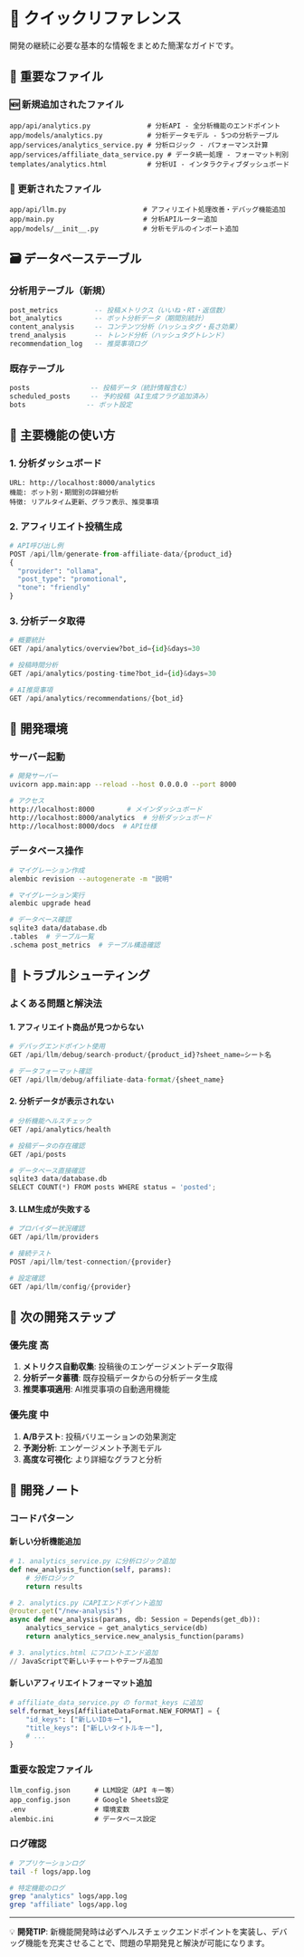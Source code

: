 # 🚀 クイックリファレンス

開発の継続に必要な基本的な情報をまとめた簡潔なガイドです。

## 📁 重要なファイル

### 🆕 新規追加されたファイル
```
app/api/analytics.py              # 分析API - 全分析機能のエンドポイント
app/models/analytics.py           # 分析データモデル - 5つの分析テーブル
app/services/analytics_service.py # 分析ロジック - パフォーマンス計算
app/services/affiliate_data_service.py # データ統一処理 - フォーマット判別
templates/analytics.html          # 分析UI - インタラクティブダッシュボード
```

### 🔄 更新されたファイル
```
app/api/llm.py                   # アフィリエイト処理改善・デバッグ機能追加
app/main.py                      # 分析APIルーター追加
app/models/__init__.py           # 分析モデルのインポート追加
```

## 🗃️ データベーステーブル

### 分析用テーブル（新規）
```sql
post_metrics         -- 投稿メトリクス（いいね・RT・返信数）
bot_analytics        -- ボット分析データ（期間別統計）
content_analysis     -- コンテンツ分析（ハッシュタグ・長さ効果）
trend_analysis       -- トレンド分析（ハッシュタグトレンド）
recommendation_log   -- 推奨事項ログ
```

### 既存テーブル
```sql
posts               -- 投稿データ（統計情報含む）
scheduled_posts     -- 予約投稿（AI生成フラグ追加済み）
bots               -- ボット設定
```

## 🎯 主要機能の使い方

### 1. 分析ダッシュボード
```
URL: http://localhost:8000/analytics
機能: ボット別・期間別の詳細分析
特徴: リアルタイム更新、グラフ表示、推奨事項
```

### 2. アフィリエイト投稿生成
```python
# API呼び出し例
POST /api/llm/generate-from-affiliate-data/{product_id}
{
  "provider": "ollama",
  "post_type": "promotional",
  "tone": "friendly"
}
```

### 3. 分析データ取得
```python
# 概要統計
GET /api/analytics/overview?bot_id={id}&days=30

# 投稿時間分析
GET /api/analytics/posting-time?bot_id={id}&days=30

# AI推奨事項
GET /api/analytics/recommendations/{bot_id}
```

## 🔧 開発環境

### サーバー起動
```bash
# 開発サーバー
uvicorn app.main:app --reload --host 0.0.0.0 --port 8000

# アクセス
http://localhost:8000        # メインダッシュボード
http://localhost:8000/analytics  # 分析ダッシュボード
http://localhost:8000/docs  # API仕様
```

### データベース操作
```bash
# マイグレーション作成
alembic revision --autogenerate -m "説明"

# マイグレーション実行
alembic upgrade head

# データベース確認
sqlite3 data/database.db
.tables  # テーブル一覧
.schema post_metrics  # テーブル構造確認
```

## 🐛 トラブルシューティング

### よくある問題と解決法

#### 1. アフィリエイト商品が見つからない
```python
# デバッグエンドポイント使用
GET /api/llm/debug/search-product/{product_id}?sheet_name=シート名

# データフォーマット確認
GET /api/llm/debug/affiliate-data-format/{sheet_name}
```

#### 2. 分析データが表示されない
```python
# 分析機能ヘルスチェック
GET /api/analytics/health

# 投稿データの存在確認
GET /api/posts

# データベース直接確認
sqlite3 data/database.db
SELECT COUNT(*) FROM posts WHERE status = 'posted';
```

#### 3. LLM生成が失敗する
```python
# プロバイダー状況確認
GET /api/llm/providers

# 接続テスト
POST /api/llm/test-connection/{provider}

# 設定確認
GET /api/llm/config/{provider}
```

## 🚀 次の開発ステップ

### 優先度 高
1. **メトリクス自動収集**: 投稿後のエンゲージメントデータ取得
2. **分析データ蓄積**: 既存投稿データからの分析データ生成
3. **推奨事項適用**: AI推奨事項の自動適用機能

### 優先度 中
1. **A/Bテスト**: 投稿バリエーションの効果測定
2. **予測分析**: エンゲージメント予測モデル
3. **高度な可視化**: より詳細なグラフと分析

## 📝 開発ノート

### コードパターン

#### 新しい分析機能追加
```python
# 1. analytics_service.py に分析ロジック追加
def new_analysis_function(self, params):
    # 分析ロジック
    return results

# 2. analytics.py にAPIエンドポイント追加
@router.get("/new-analysis")
async def new_analysis(params, db: Session = Depends(get_db)):
    analytics_service = get_analytics_service(db)
    return analytics_service.new_analysis_function(params)

# 3. analytics.html にフロントエンド追加
// JavaScriptで新しいチャートやテーブル追加
```

#### 新しいアフィリエイトフォーマット追加
```python
# affiliate_data_service.py の format_keys に追加
self.format_keys[AffiliateDataFormat.NEW_FORMAT] = {
    "id_keys": ["新しいIDキー"],
    "title_keys": ["新しいタイトルキー"],
    # ...
}
```

### 重要な設定ファイル
```
llm_config.json      # LLM設定（API キー等）
app_config.json      # Google Sheets設定
.env                 # 環境変数
alembic.ini          # データベース設定
```

### ログ確認
```bash
# アプリケーションログ
tail -f logs/app.log

# 特定機能のログ
grep "analytics" logs/app.log
grep "affiliate" logs/app.log
```

---

💡 **開発TIP**: 新機能開発時は必ずヘルスチェックエンドポイントを実装し、デバッグ機能を充実させることで、問題の早期発見と解決が可能になります。